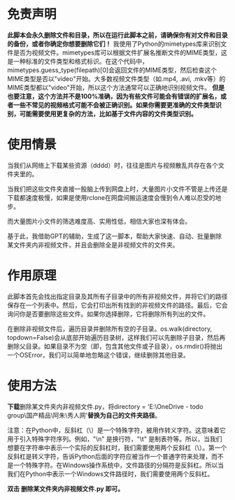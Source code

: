 # 免责声明
**此脚本会永久删除文件和目录，所以在运行此脚本之前，请确保你有对文件和目录的备份，或者你确定你想要删除它们！**
我使用了Python的mimetypes库来识别文件是否为视频文件。mimetypes库可以根据文件扩展名推断文件的MIME类型，这是一种标准的文件类型和格式标识。在这个代码中，mimetypes.guess_type(filepath)[0]会返回文件的MIME类型，然后检查这个MIME类型是否以"video"开始。大多数视频文件类型（如.mp4, .avi, .mkv等）的MIME类型都以"video"开始，所以这个方法通常可以正确地识别视频文件。
**但是也要注意，这个方法并不是100%准确，因为有些文件可能会有错误的扩展名，或者一些不常见的视频格式可能不会被正确识别。如果你需要更准确的文件类型识别，可能需要使用更复杂的方法，比如基于文件内容的文件类型识别。**

# 使用情景
当我们从网络上下载某些资源（dddd）时，往往是图片与视频散乱共存在各个文件夹里的。

当我们把这些文件夹直接一股脑上传到网盘上时，大量图片小文件不管是上传还是下载都速度极慢，如果是使用rclone在网盘间搬运速度会慢到令人难以忍受的地步。

而大量图片小文件的筛选难度高、实用性低，相信大家也深有体会。

基于此，我借助GPT的辅助，生成了这一脚本，帮助大家快速、自动、批量删除某文件夹内非视频文件，并且会删除全是非视频文件的文件夹。

# 作用原理
此脚本首先会找出指定目录及其所有子目录中的所有非视频文件，并将它们的路径保存在一个列表中。然后，它会打印出所有找到的非视频文件的路径。最后，它会询问你是否要删除这些文件。如果你选择删除，它将删除所有列出的文件。

在删除非视频文件后，遍历目录并删除所有空的子目录。os.walk(directory, topdown=False)会从底部开始遍历目录树，这样我们可以先删除子目录，然后再删除父目录。如果目录不为空（即，包含其他文件或子目录），os.rmdir()将抛出一个OSError，我们可以简单地忽略这个错误，继续删除其他目录。

# 使用方法
**下载**删除某文件夹内非视频文件.py，将directory = 'E:\\OneDrive - todo group\\国产精品\\阿朱\\秀人网'**替换为自己的文件夹路径**。 

注意：在Python中，反斜杠（\）是一个特殊字符，被用作转义字符。这意味着它用于引入特殊字符序列。例如，"\n" 是换行符，"\t" 是制表符等。所以，当我们想要在字符串中表示一个实际的反斜杠时，我们需要使用两个反斜杠（\）。第一个反斜杠是转义字符，告诉Python后面的字符应被当作一个普通字符来处理，而不是一个特殊字符。在Windows操作系统中，文件路径的分隔符是反斜杠。所以当我们在Python中表示一个Windows文件路径时，我们需要使用两个反斜杠。

**双击 删除某文件夹内非视频文件.py 即可。**

